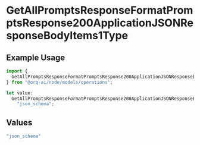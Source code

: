 # GetAllPromptsResponseFormatPromptsResponse200ApplicationJSONResponseBodyItems1Type

## Example Usage

```typescript
import {
  GetAllPromptsResponseFormatPromptsResponse200ApplicationJSONResponseBodyItems1Type,
} from "@orq-ai/node/models/operations";

let value:
  GetAllPromptsResponseFormatPromptsResponse200ApplicationJSONResponseBodyItems1Type =
    "json_schema";
```

## Values

```typescript
"json_schema"
```